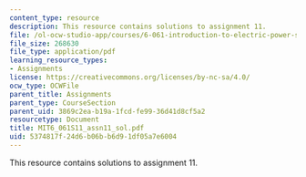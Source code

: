 ```yaml
---
content_type: resource
description: This resource contains solutions to assignment 11.
file: /ol-ocw-studio-app/courses/6-061-introduction-to-electric-power-systems-spring-2011/5374817f24d6b06bb6d91df05a7e6004_MIT6_061S11_assn11_sol.pdf
file_size: 268630
file_type: application/pdf
learning_resource_types:
- Assignments
license: https://creativecommons.org/licenses/by-nc-sa/4.0/
ocw_type: OCWFile
parent_title: Assignments
parent_type: CourseSection
parent_uid: 3869c2ea-b19a-1fcd-fe99-36d41d8cf5a2
resourcetype: Document
title: MIT6_061S11_assn11_sol.pdf
uid: 5374817f-24d6-b06b-b6d9-1df05a7e6004
---
```

This resource contains solutions to assignment 11.